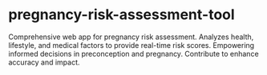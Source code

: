 # pregnancy-risk-assessment-tool
Comprehensive web app for pregnancy risk assessment. Analyzes health, lifestyle, and medical factors to provide real-time risk scores. Empowering informed decisions in preconception and pregnancy. Contribute to enhance accuracy and impact.
